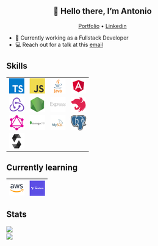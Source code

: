 <h2 align="center">👋 Hello there, I’m Antonio</h3>
<p align="center">
  <a href="https://antonio-marasescu.github.io/portfolio/">Portfolio</a> •
  <a href="https://www.linkedin.com/in/antonio-marasescu-duran-953aa2177/">Linkedin</a>
</p>


- 🏡 Currently working as a Fullstack Developer
- 💻 Reach out for a talk at this [email](mailto:antonio.marasescuduran@gmail.com)

## Skills

| | | | |
| :---:        |     :---:      |          :---: |            :---:  |
| <img title="TypeScript" alt="TypeScript" width="40px" src="https://raw.githubusercontent.com/github/explore/main/topics/typescript/typescript.png"> | <img title="JavaScript" alt="JavaScript" width="40px" src="https://raw.githubusercontent.com/github/explore/main/topics/javascript/javascript.png">|<img title="Java" alt="Java" width="40px" src="https://raw.githubusercontent.com/github/explore/main/topics/java/java.png"> | <img title="Angular" alt="Angular" width="40px" src="https://raw.githubusercontent.com/github/explore/main/topics/angular/angular.png"> |
| <img title="Redux" alt="Redux" width="40px" src="https://raw.githubusercontent.com/github/explore/main/topics/redux/redux.png">|<img title="NodeJS" alt="NodeJS" width="40px" src="https://raw.githubusercontent.com/github/explore/main/topics/nodejs/nodejs.png"> | <img title="ExpressJs" alt="ExpressJs" width="40px" src="https://raw.githubusercontent.com/github/explore/main/topics/express/express.png"> | <img title="NestJs" alt="NestJs" width="40px" src="https://raw.githubusercontent.com/github/explore/main/topics/nestjs/nestjs.png"> |
| <img title="GraphQL" alt="GraphQL" width="40px" src="https://raw.githubusercontent.com/github/explore/main/topics/graphql/graphql.png"> | <img title="MongoDB" alt="MongoDB" width="40px" src="https://raw.githubusercontent.com/github/explore/main/topics/mongodb/mongodb.png"> | <img title="MySQL" alt="MySQL" width="40px" src="https://raw.githubusercontent.com/github/explore/main/topics/mysql/mysql.png">|<img title="Postgresql" alt="Postgresql" width="40px" src="https://raw.githubusercontent.com/github/explore/main/topics/postgresql/postgresql.png"> |
| <img title="Solidity" alt="Solidity" width="40px" src="https://raw.githubusercontent.com/github/explore/main/topics/solidity/solidity.png">
  
## Currently learning

<img title="AWS" alt="AWS" width="40px" src="https://raw.githubusercontent.com/github/explore/main/topics/aws/aws.png">|<img title="Terraform" alt="Terraform" width="40px" src="https://raw.githubusercontent.com/github/explore/main/topics/terraform/terraform.png">
|--|--|
## Stats

<div href="https://github.com/antonio-marasescu/github-readme-stats">
  <img align="center" src="https://github-readme-stats.vercel.app/api/top-langs/?username=antonio-marasescu&layout=compact&theme=dracula" />
</div>

<div href="https://github.com/antonio-marasescu/github-readme-stats">
  <img align="center" src="https://github-readme-stats.vercel.app/api?username=antonio-marasescu&theme=dracula" />
</div>
